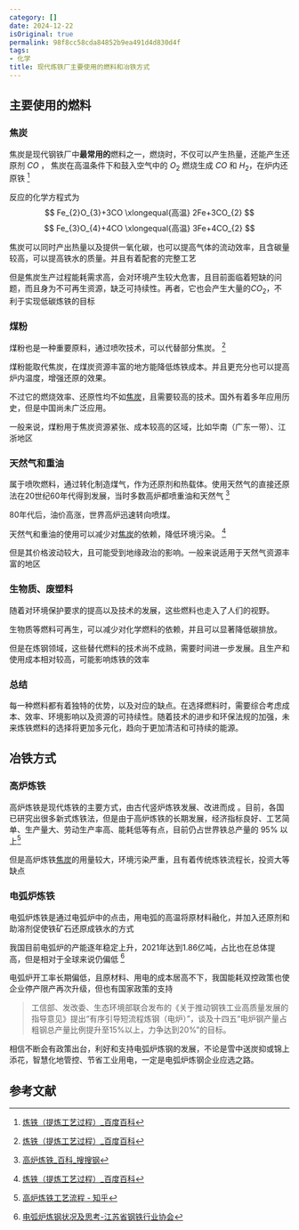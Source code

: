 ```yaml
---
category: []
date: 2024-12-22
isOriginal: true
permalink: 98f8cc58cda84852b9ea491d4d830d4f
tags:
- 化学
title: 现代炼铁厂主要使用的燃料和冶铁方式
---
```


## 主要使用的燃料
### 焦炭
焦炭是现代钢铁厂中**最常用的**燃料之一，燃烧时，不仅可以产生热量，还能产生还原剂 $CO$ ， 焦炭在高温条件下和鼓入空气中的 $O_2$ 燃烧生成 $CO$ 和 $H_2$，在炉内还原铁 [^1]

反应的化学方程式为
$$
Fe_{2}O_{3}+3CO \xlongequal{高温} 2Fe+3CO_{2}
$$
$$
Fe_{3}O_{4}+4CO \xlongequal{高温} 3Fe+4CO_{2}
$$

焦炭可以同时产出热量以及提供一氧化碳，也可以提高气体的流动效率，且含碳量较高，可以提高铁水的质量。并且有着配套的完整工艺

但是焦炭生产过程能耗需求高，会对环境产生较大危害，且目前面临着短缺的问题，而且身为不可再生资源，缺乏可持续性。再者，它也会产生大量的$CO_2$，不利于实现低碳炼铁的目标
### 煤粉
煤粉也是一种重要原料，通过喷吹技术，可以代替部分焦炭。 [^1]

煤粉能取代焦炭，在煤炭资源丰富的地方能降低炼铁成本。并且更充分也可以提高炉内温度，增强还原的效果。

不过它的燃烧效率、还原性均不如[焦炭](#焦炭)，且需要较高的技术。国外有着多年应用历史，但是中国尚未广泛应用。

一般来说，煤粉用于焦炭资源紧张、成本较高的区域，比如华南（广东一带）、江浙地区
### 天然气和重油
属于喷吹燃料，通过转化制造煤气，作为还原剂和热载体。使用天然气的直接还原法在20世纪60年代得到发展，当时多数高炉都喷重油和天然气 [^2]

80年代后，油价高涨，世界高炉迅速转向喷煤。

天然气和重油的使用可以减少对[焦炭](#焦炭)的依赖，降低环境污染。 [^1]

但是其价格波动较大，且可能受到地缘政治的影响。一般来说适用于天然气资源丰富的地区

### 生物质、废塑料
随着对环境保护要求的提高以及技术的发展，这些燃料也走入了人们的视野。

生物质等燃料可再生，可以减少对化学燃料的依赖，并且可以显著降低碳排放。

但是在炼钢领域，这些替代燃料的技术尚不成熟，需要时间进一步发展。且生产和使用成本相对较高，可能影响炼铁的效率

### 总结
每一种燃料都有着独特的优势，以及对应的缺点。在选择燃料时，需要综合考虑成本、效率、环境影响以及资源的可持续性。随着技术的进步和环保法规的加强，未来炼铁燃料的选择将更加多元化，趋向于更加清洁和可持续的能源。

## 冶铁方式
### 高炉炼铁
高炉炼铁是现代炼铁的主要方式，由古代竖炉炼铁发展、改进而成 。目前，各国已研究出很多新式炼铁法，但是由于高炉炼铁的长期发展，经济指标良好、工艺简单、生产量大、劳动生产率高、能耗低等有点，目前仍占世界铁总产量的 95% 以上[^3]

但是高炉炼铁[焦炭](#焦炭)的用量较大，环境污染严重，且有着传统炼铁流程长，投资大等缺点
### 电弧炉炼铁
电弧炉炼铁是通过电弧炉中的点击，用电弧的高温将原材料融化，并加入还原剂和助溶剂促使铁矿石还原成铁水的方式

我国目前电弧炉的产能逐年稳定上升，2021年达到1.86亿吨，占比也在总体提高，但是相对于全球来说仍偏低 [^4]

电弧炉开工率长期偏低，且原材料、用电的成本居高不下，我国能耗双控政策也使企业停产限产再次升级，但也有国家政策的支持 
> 工信部、发改委、生态环境部联合发布的《关于推动钢铁工业高质量发展的指导意见》提出“有序引导短流程炼钢（电炉）”，谈及十四五“电炉钢产量占粗钢总产量比例提升至15%以上，力争达到20%”的目标。

相信不断会有政策出台，利好和支持电弧炉炼钢的发展，不论是雪中送炭抑或锦上添花，智慧化地管控、节省工业用电，一定是电弧炉炼钢企业应选之路。


## 参考文献

[^1]: [炼铁（提炼工艺过程）_百度百科](https://baike.baidu.com/item/%E7%82%BC%E9%93%81/3198850)
[^2]: [高炉炼铁_百科_搜搜钢](https://baike.mysteel.com/doc/view/46584.html)
[^3]: [高炉炼铁工艺流程 - 知乎](https://zhuanlan.zhihu.com/p/677074317)
[^4]: [电弧炉炼钢状况及思考-江苏省钢铁行业协会](http://www.jsgt.org.cn/index.php/Home/Index/art/a_id/18305/c_id/108.html)